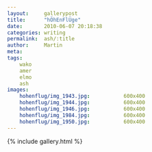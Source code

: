 ```yaml
---
layout:     gallerypost
title:      "hÖhEnFlÜge"
date:       2010-06-07 20:18:38
categories: writing
permalink:  ash/:title
author:     Martin
meta:
tags:
    wako
    amer
    elmo
    ash
images:
    hohenflug/img_1943.jpg:           600x400
    hohenflug/img_1944.jpg:           600x400
    hohenflug/img_1946.jpg:           600x400
    hohenflug/img_1984.jpg:           600x400
    hohenflug/img_1950.jpg:           600x400
---
```


{% include gallery.html %}
